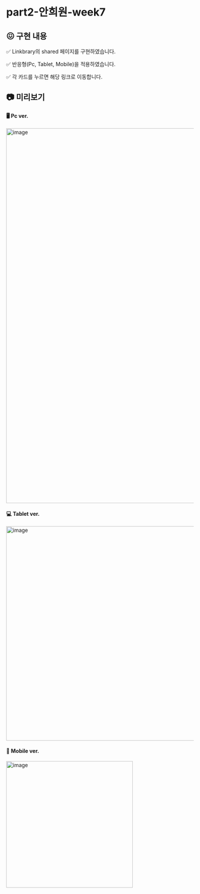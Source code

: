 # part2-안희원-week7

## 😖 구현 내용
✅ Linkbrary의 shared 페이지를 구현하였습니다.

✅ 반응형(Pc, Tablet, Mobile)을 적용하였습니다.

✅ 각 카드를 누르면 해당 링크로 이동합니다.

## 📷 미리보기
#### 🖥️ Pc ver.

<img width="1007" alt="image" src="https://github.com/naya-h2/1-Weekly-Mission/assets/103186362/80c5b6e5-1551-41bf-b5f2-83876a7b669d">

#### 💻 Tablet ver.

<img width="576" alt="image" src="https://github.com/naya-h2/1-Weekly-Mission/assets/103186362/80d90a18-9bef-4f89-97bb-d6a31cf2479a">

#### 📱 Mobile ver.

<img width="340" alt="image" src="https://github.com/naya-h2/1-Weekly-Mission/assets/103186362/8608c9db-90aa-40ba-8403-0bc52b156f76">
